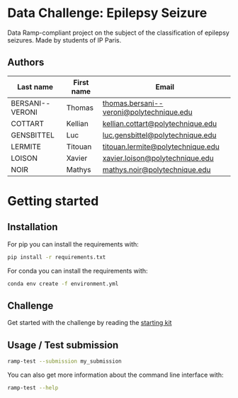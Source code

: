 # Data Challenge: Epilepsy Seizure

Data Ramp-compliant project on the subject of the classification of epilepsy seizures. Made by students of IP Paris.

## Authors

| Last name       | First name | Email                                    |
| --------------- | ---------- | ---------------------------------------- |
| BERSANI--VERONI | Thomas     | thomas.bersani--veroni@polytechnique.edu |
| COTTART         | Kellian    | kellian.cottart@polytechnique.edu        |
| GENSBITTEL      | Luc        | luc.gensbittel@polytechnique.edu         |
| LERMITE         | Titouan    | titouan.lermite@polytechnique.edu        |
| LOISON          | Xavier     | xavier.loison@polytechnique.edu          |
| NOIR            | Mathys     | mathys.noir@polytechnique.edu            |

# Getting started

## Installation

For pip you can install the requirements with:
```bash
pip install -r requirements.txt
```

For conda you can install the requirements with:
```bash
conda env create -f environment.yml
```

## Challenge

Get started with the challenge by reading the [starting kit](starting_kit.ipynb)

## Usage / Test submission

```bash
ramp-test --submission my_submission
```

You can also get more information about the command line interface with:

```bash
ramp-test --help
```